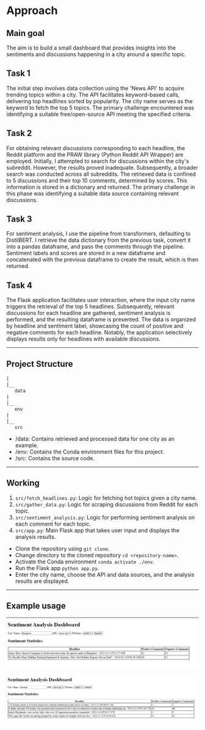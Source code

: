 # Approach

## Main goal
The aim is to build a small dashboard that provides insights into the sentiments and discussions happening in a city around a specific topic.

## Task 1
The initial step involves data collection using the 'News API' to acquire trending topics within a city. The API facilitates keyword-based calls, delivering top headlines sorted by popularity. The city name serves as the keyword to fetch the top 5 topics. The primary challenge encountered was identifying a suitable free/open-source API meeting the specified criteria.

## Task 2
For obtaining relevant discussions corresponding to each headline, the Reddit platform and the PRAW library (Python Reddit API Wrapper) are employed. Initially, I attempted to search for discussions within the city's subreddit. However, the results proved inadequate. Subsequently, a broader search was conducted across all subreddits. The retrieved data is confined to 5 discussions and their top 10 comments, determined by scores. This information is stored in a dictionary and returned. The primary challenge in this phase was identifying a suitable data source containing relevant discussions.

## Task 3
For sentiment analysis, I use the pipeline from transformers, defaulting to DistilBERT. I retrieve the data dictionary from the previous task, convert it into a pandas dataframe, and pass the comments through the pipeline. Sentiment labels and scores are stored in a new dataframe and concatenated with the previous dataframe to create the result, which is then returned.

## Task 4
The Flask application facilitates user interaction, where the input city name triggers the retrieval of the top 5 headlines. Subsequently, relevant discussions for each headline are gathered, sentiment analysis is performed, and the resulting dataframe is presented. The data is organized by headline and sentiment label, showcasing the count of positive and negative comments for each headline. Notably, the application selectively displays results only for headlines with available discussions.

---

## Project Structure
```
|
|__
   data 
|
|__
   env
|
|__
   src
```

- /data: Contains retrieved and processed data for one city as an example.
- /env: Contains the Conda environment files for this project.
- /src: Contains the source code.

---

## Working

1. `src/fetch_headlines.py`: Logic for fetching hot topics given a city name.
2. `src/gather_data.py`: Logic for scraping discussions from Reddit for each topic.
3. `src/sentiment_analysis.py`: Logic for performing sentiment analysis on each comment for each topic.
4. `src/app.py`: Main Flask app that takes user input and displays the analysis results.

- Clone the repository using `git clone`.
- Change directory to the cloned repository `cd <repository-name>`.
- Activate the Conda environment `conda activate ./env`.
- Run the Flask app `python app.py`.
- Enter the city name, choose the API and data sources, and the analysis results are displayed.

---

## Example usage

![Bangalore City](images/banglore.png)

![Mumbai City](images/mumbai.png)
